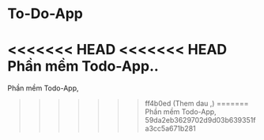# To-Do-App

<<<<<<< HEAD
<<<<<<< HEAD
Phần mềm Todo-App..
=======
Phần mềm Todo-App,
>>>>>>> ff4b0ed (Them dau ,)
=======
Phần mềm Todo-App,
>>>>>>> 59da2eb3629702d9d03b639351fa3cc5a671b281
